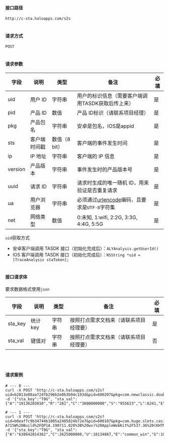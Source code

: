 #### **接口路径**
`http://c-sta.haloapps.com/s2s`
<br></br>

#### **请求方式**
`POST`
<br></br>

#### **请求参数**

| 字段    | 说明         | 类型          | 备注                                                         | 必填 |
| ------- | ------------ | ------------- | ------------------------------------------------------------ | ---- |
| uid     | 用户 ID      | 字符串        | 用户的标识信息（需要客户端调用TASDK获取后传上来）            | 是   |
| pid     | 产品 ID      | 数值          | 产品 ID标识（请联系项目经理）                                | 是   |
| pkg     | 产品包名     | 字符串        | 安卓是包名，IOS是appid                                       | 是   |
| sts     | 客户端时间戳 | 数值（8 bit） | 客户端的事件发生时间                                         | 是   |
| ip      | IP 地址      | 字符串        | 客户端的 IP 信息                                             | 是   |
| version | 产品版本     | 字符串        | 事件发生时的产品版本号                                       | 是   |
| uuid    | 请求 ID      | 字符串        | 请求时生成的唯一随机 ID，用来验证是否重复请求                | 是   |
| ua      | 用户浏览器   | 字符串        | 必须通过[urlencode](https://tools.ietf.org/html/rfc3986#section-2.1)编码，且要求是`UTF-8`字符集 | 是   |
| net     | 网络类型     | 数值          | 0:未知, 1:wifi, 2:2G, 3:3G, 4:4G, 5:5G                       | 是   |

`uid`获取方式
 - 安卓客户端调用 TASDK 接口（初始化完成后）：`ALYAnalysis.getUserId()`
 - IOS 客户端调用 TASDK 接口（初始化完成后）：`NSString *uid = [TraceAnalysis staToken];`
<br></br>

#### **接口请求体**
要求数据格式使用`json`

| 字段    | 说明    | 类型   | 备注                                   | 必填 |
| ------- | ------- | ------ | -------------------------------------- | ---- |
| sta_key | 统计key | 字符串 | 按照打点需求文档来（请联系项目经理要） | 是   |
| sta_val | 键值对  | 字符串 | 按照打点需求文档来（请联系项目经理要） | 否   |
<br></br>

#### **请求案例**

```shell
# --- 0 ---
curl -X POST 'http://c-sta.haloapps.com/s2s?uid=b2813e88aa724fb296b2e8b3b94c193d&pid=600207&pkg=com.newclassic.doublerich&sts=1616198399691&ip=107.242.113.63&version=4008&uuid=963b360da48ca18f334a0db3a8492c04&ua=Mozilla%2F5.0%20(iPhone%3B%20CPU%20iPhone%20OS%2014_4_1%20like%20Mac%20OS%20X)%20AppleWebKit%2F605.1.15%20(KHTML%2C%20like%20Gecko)%20Mobile%2F15E148&net=4' -d '{"sta_key":"T0G", "sta_val":{"A":"19136203010","R":"281","C":"3600000000","S":"955623","L":6241,"E":"MegaWinDialog(Clone)","M":0,"U":780527540,"G":"BrightCherry","O":0}}'

# --- 1 ---
curl -X POST 'http://c-sta.haloapps.com/s2s?uid=b0eaffc9b34744b1805a2405824b72e7&pid=600107&pkg=com.huge.slots.casino.vegas.android.avidly&sts=1616198398907&ip=99.252.124.161&version=4006&uuid=0031312c78b167e05a5c8582b8355c43&ua=Mozilla%2F5.0%20(Linux%3B%20Android%2010%3B%20SM-A715W%20Build%2FQP1A.190711.020%3B%20wv)%20AppleWebKit%2F537.36%20(KHTML%2C%20like%20Gecko)%20Version%2F4.0%20Chrome%2F89.0.4389.90%20Mobile%20Safari%2F537.36&net=1' -d '{"sta_key":"T0G", "sta_val":{"A":"638642014362","C":2625000000,"U":10134867,"E":"common_win","G":10099,"I":"coins","M":1,"O":0}}'

```

